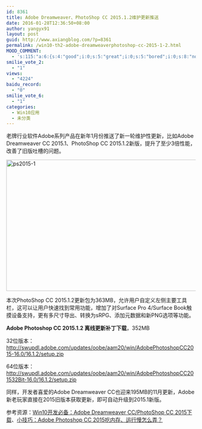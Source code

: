 ```yaml
---
id: 8361
title: Adobe Dreamweaver、PhotoShop CC 2015.1.2维护更新推送
date: 2016-01-28T12:36:50+08:00
author: yangyx91
layout: post
guid: http://www.axiangblog.com/?p=8361
permalink: /win10-th2-adobe-dreamweaverphotoshop-cc-2015-1-2.html
MOOD_COMMENT:
  - 's:115:"a:6:{s:4:"good";i:0;s:5:"great";i:0;s:5:"bored";i:0;s:8:"nonsense";i:0;s:13:"notunderstand";i:0;s:7:"passing";i:0;}";'
smilie_vote_2:
  - "1"
views:
  - "4224"
baidu_record:
  - "0"
smilie_vote_6:
  - "1"
categories:
  - Win10应用
  - 未分类
---
```

老牌行业软件Adobe系列产品在新年1月份推送了新一轮维护性更新，比如Adobe Dreamweaver CC 2015.1、PhotoShop CC 2015.1.2新版，提升了至少3倍性能，改善了旧版吐槽的问题。

<a href="http://www.axiangblog.com/wp-content/uploads/2015/12/ps2015-1.jpg" target="_blank"  rel="nofollow" ><img loading="lazy" class="aligncenter size-full wp-image-8362" src="http://www.axiangblog.com/wp-content/uploads/2015/12/ps2015-1.jpg" alt="ps2015-1" width="639" height="349" /></a><!--more-->

  
本次PhotoShop CC 2015.1.2更新包为363MB，允许用户自定义左侧主要工具栏，这可以让用户快速找到常用功能，增加了对Surface Pro 4/Surface Book触摸设备支持，更有多尺寸导出、转换为sRPG、添加元数据和新PNG选项等功能。

**Adobe Photoshop CC 2015.1.2 离线更新补丁下载**，352MB

32位版本：<a href="http://swupdl.adobe.com/updates/oobe/aam20/win/AdobePhotoshopCC2015-16.0/16.1.2/setup.zip" target="_blank" rel="nofollow" >http://swupdl.adobe.com/updates/oobe/aam20/win/AdobePhotoshopCC2015-16.0/16.1.2/setup.zip</a>

64位版本：<a href="http://swupdl.adobe.com/updates/oobe/aam20/win/AdobePhotoshopCC201532Bit-16.0/16.1.2/setup.zip" target="_blank" rel="nofollow" >http://swupdl.adobe.com/updates/oobe/aam20/win/AdobePhotoshopCC201532Bit-16.0/16.1.2/setup.zip</a>

同样，开发者喜爱的Adobe Dreamweaver CC也迎来195MB的11月更新，Adobe新老玩家直接在2015旧版本获取更新，即可自动升级到2015.1新版。

参考资源：<a href="http://www.axiangblog.com/adobe-dreamweaver-cc-2015.html" target="_blank" rel="nofollow" >Win10开发必备：Adobe Dreamweaver CC/PhotoShop CC 2015下载</a>、<a href="http://www.axiangblog.com/adobe-photoshop-cc-2015-skills.html" target="_blank" rel="nofollow" >小技巧：Adobe Photoshop CC 2015吃内存、运行慢怎么弄？</a>